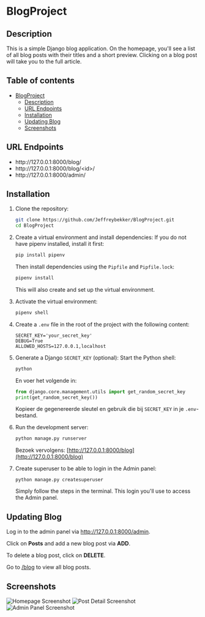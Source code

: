 # BlogProject

## Description
<p>This is a simple Django blog application. On the homepage, you'll see a list of all blog posts with their titles and a short preview. Clicking on a blog post will take you to the full article.</p>

## Table of contents
* [BlogProject](#blogproject)
  * [Description](#description)
  * [URL Endpoints](#url-endpoints)
  * [Installation](#installation)
  * [Updating Blog](#updating-blog)
  * [Screenshots](#screenshots)

## URL Endpoints
<ul>
  <li>http://127.0.0.1:8000/blog/</li>
  <li>http://127.0.0.1:8000/blog/&lt;id&gt;/</li>
  <li>http://127.0.0.1:8000/admin/</li>
</ul>

## Installation
1. Clone the repository:
    ```bash
    git clone https://github.com/Jeffreybekker/BlogProject.git
    cd BlogProject
    ```

2. Create a virtual environment and install dependencies:
    If you do not have pipenv installed, install it first:
    ```bash
    pip install pipenv
    ```
    Then install dependencies using the `Pipfile` and `Pipfile.lock`:
    ```bash
    pipenv install
    ```
    This will also create and set up the virtual environment.

3. Activate the virtual environment:
    ```bash
    pipenv shell
    ```

4. Create a `.env` file in the root of the project with the following content:
    ```env
    SECRET_KEY='your_secret_key'
    DEBUG=True
    ALLOWED_HOSTS=127.0.0.1,localhost
    ```

5. Generate a Django `SECRET_KEY` (optional):
    Start the Python shell:
    ```bash
    python
    ```
    En voer het volgende in:
    ```python
    from django.core.management.utils import get_random_secret_key
    print(get_random_secret_key())
    ```
    Kopieer de gegenereerde sleutel en gebruik die bij `SECRET_KEY` in je `.env`-bestand.

6. Run the development server:
    ```bash
    python manage.py runserver
    ```
    Bezoek vervolgens: [http://127.0.0.1:8000/blog](http://127.0.0.1:8000/blog)

7. Create superuser to be able to login in the Admin panel:
    ```
    python manage.py createsuperuser
    ```
    Simply follow the steps in the terminal. This login you'll use to access the Admin panel.

## Updating Blog
<p>Log in to the admin panel via <a href="http://127.0.0.1:8000/admin">http://127.0.0.1:8000/admin</a>.</p>
<p>Click on <strong>Posts</strong> and add a new blog post via <strong>ADD</strong>.</p>
<p>To delete a blog post, click on <strong>DELETE</strong>.</p>
<p>Go to <a href="http://127.0.0.1:8000/blog">/blog</a> to view all blog posts.</p>


## Screenshots
![Homepage Screenshot](https://github.com/user-attachments/assets/f0ff613b-b29e-44c3-a62d-b8db8dfcd285)
![Post Detail Screenshot](https://github.com/user-attachments/assets/ce1a417c-436e-4af4-b7bb-b3df9c334e06)
![Admin Panel Screenshot](https://github.com/user-attachments/assets/02e29bf2-a51b-4759-a0d8-92f9ec050f73)

